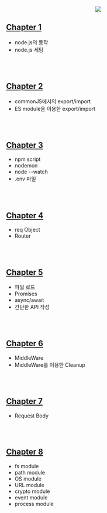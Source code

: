 <div align="center">
  <img src="https://github.com/user-attachments/assets/674374f2-ff2c-49cf-bec5-617fa6402cae">
</div>

## [Chapter 1](https://github.com/DNA-B/Collection-Of-Exercises/blob/main/JS_NodeJSPractice/chapter_summary/Chapter1.md)
- node.js의 동작
- node.js 세팅

<br><br>

## [Chapter 2](https://github.com/DNA-B/Collection-Of-Exercises/blob/main/JS_NodeJSPractice/chapter_summary/Chapter2.md)
- commonJS에서의 export/import
- ES module을 이용한 export/import

<br><br>

## [Chapter 3](https://github.com/DNA-B/Collection-Of-Exercises/blob/main/JS_NodeJSPractice/chapter_summary/Chapter3.md)
- npm script
- nodemon
- node --watch
- .env 파일

<br><br>

## [Chapter 4](https://github.com/DNA-B/Collection-Of-Exercises/blob/main/JS_NodeJSPractice/chapter_summary/Chapter4.md)
- req Object
- Router

<br><br>

## [Chapter 5](https://github.com/DNA-B/Collection-Of-Exercises/blob/main/JS_NodeJSPractice/chapter_summary/Chapter5.md)
- 파일 로드
- Promises
- async/await
- 간단한 API 작성

<br><br>

## [Chapter 6](https://github.com/DNA-B/Collection-Of-Exercises/blob/main/JS_NodeJSPractice/chapter_summary/Chapter6.md)
- MiddleWare
- MiddleWare를 이용한 Cleanup

<br><br>

## [Chapter 7](https://github.com/DNA-B/Collection-Of-Exercises/blob/main/JS_NodeJSPractice/chapter_summary/Chapter7.md)
- Request Body

<br><br>

## [Chapter 8](https://github.com/DNA-B/Collection-Of-Exercises/blob/main/JS_NodeJSPractice/chapter_summary/Chapter8.md)
- fs module
- path module
- OS module
- URL module
- crypto module
- event module
- process module
